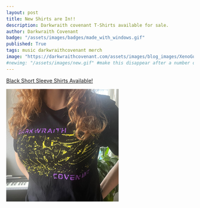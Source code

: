 ```yaml
---
layout: post
title: New Shirts are In!!
description: Darkwraith covenant T-Shirts available for sale.
author: Darkwraith Covenant
badge: "/assets/images/badges/made_with_windows.gif"
published: True
tags: music darkwraithcovenant merch
image: "https://darkwraithcovenant.com/assets/images/blog_images/XenoGutsT.jpeg"
#newimg: "/assets/images/new.gif" #make this disappear after a number of days with conditionals  
---
```



[Black Short Sleeve Shirts Available!](https://shop.darkwraithcovenant.com)

<div class="vidalign">
<img src="/assets/images/blog_images/XenoGutsT.jpeg" style="height: 60%; width: 60%;" alt="XenoGuts Shirts">
</div>
<!-- excerpt-end -->
